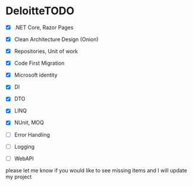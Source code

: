 # DeloitteTODO


- [x] .NET Core, Razor Pages
- [x] Clean Architecture Design (Onion)
- [x] Repositories, Unit of work
- [x] Code First Migration
- [x] Microsoft identity
- [x] DI
- [x] DTO
- [x] LINQ
- [x] NUnit, MOQ
- [ ] Error Handling
- [ ] Logging
- [ ] WebAPI


please let me know if you would like to see missing items and I will update my project


